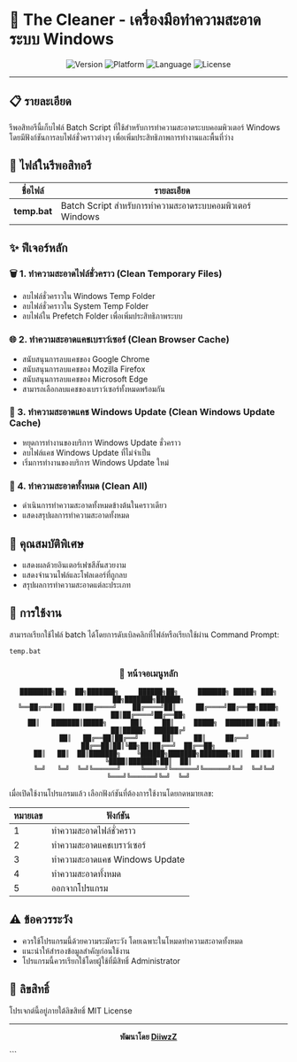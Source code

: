# 🧹 The Cleaner - เครื่องมือทำความสะอาดระบบ Windows

<div align="center">
  
![Version](https://img.shields.io/badge/เวอร์ชัน-1.0-brightgreen)
![Platform](https://img.shields.io/badge/แพลตฟอร์ม-Windows-blue)
![Language](https://img.shields.io/badge/ภาษา-Batch-orange)
![License](https://img.shields.io/badge/ลิขสิทธิ์-MIT-lightgrey)

</div>

---

## 📋 รายละเอียด

รีพอสิทอรีนี้เก็บไฟล์ Batch Script ที่ใช้สำหรับการทำความสะอาดระบบคอมพิวเตอร์ Windows โดยมีฟังก์ชันการลบไฟล์ชั่วคราวต่างๆ เพื่อเพิ่มประสิทธิภาพการทำงานและพื้นที่ว่าง

## 📂 ไฟล์ในรีพอสิทอรี

| ชื่อไฟล์ | รายละเอียด |
|---------|------------|
| **temp.bat** | Batch Script สำหรับการทำความสะอาดระบบคอมพิวเตอร์ Windows |

## ✨ ฟีเจอร์หลัก

### 🗑️ 1. ทำความสะอาดไฟล์ชั่วคราว (Clean Temporary Files)
- ลบไฟล์ชั่วคราวใน Windows Temp Folder
- ลบไฟล์ชั่วคราวใน System Temp Folder
- ลบไฟล์ใน Prefetch Folder เพื่อเพิ่มประสิทธิภาพระบบ

### 🌐 2. ทำความสะอาดแคชเบราว์เซอร์ (Clean Browser Cache)
- สนับสนุนการลบแคชของ Google Chrome
- สนับสนุนการลบแคชของ Mozilla Firefox
- สนับสนุนการลบแคชของ Microsoft Edge
- สามารถเลือกลบแคชของเบราว์เซอร์ทั้งหมดพร้อมกัน

### 🔄 3. ทำความสะอาดแคช Windows Update (Clean Windows Update Cache)
- หยุดการทำงานของบริการ Windows Update ชั่วคราว
- ลบไฟล์แคช Windows Update ที่ไม่จำเป็น
- เริ่มการทำงานของบริการ Windows Update ใหม่

### 🧹 4. ทำความสะอาดทั้งหมด (Clean All)
- ดำเนินการทำความสะอาดทั้งหมดข้างต้นในคราวเดียว
- แสดงสรุปผลการทำความสะอาดทั้งหมด

## 🎨 คุณสมบัติพิเศษ
- แสดงผลด้วยอินเตอร์เฟซสีสันสวยงาม
- แสดงจำนวนไฟล์และโฟลเดอร์ที่ถูกลบ
- สรุปผลการทำความสะอาดแต่ละประเภท

## 🚀 การใช้งาน

สามารถเรียกใช้ไฟล์ batch ได้โดยการดับเบิลคลิกที่ไฟล์หรือเรียกใช้ผ่าน Command Prompt:

```batch
temp.bat
```

<div align="center">
  
### 📱 หน้าจอเมนูหลัก

```
████████╗██╗  ██╗███████╗     ██████╗██╗     ███████╗ █████╗ ███╗   ██╗███████╗██████╗
╚══██╔══╝██║  ██║██╔════╝    ██╔════╝██║     ██╔════╝██╔══██╗████╗  ██║██╔════╝██╔══██╗
   ██║   ███████║█████╗      ██║     ██║     █████╗  ███████║██╔██╗ ██║█████╗  ██████╔╝
   ██║   ██╔══██║██╔══╝      ██║     ██║     ██╔══╝  ██╔══██║██║╚██╗██║██╔══╝  ██╔══██╗
   ██║   ██║  ██║███████╗    ╚██████╗███████╗███████╗██║  ██║██║ ╚████║███████╗██║  ██║
   ╚═╝   ╚═╝  ╚═╝╚══════╝     ╚═════╝╚══════╝╚══════╝╚═╝  ╚═╝╚═╝  ╚═══╝╚══════╝╚═╝  ╚═╝
```
  
</div>

เมื่อเปิดใช้งานโปรแกรมแล้ว เลือกฟังก์ชันที่ต้องการใช้งานโดยกดหมายเลข:

| หมายเลข | ฟังก์ชัน |
|---------|---------|
| 1 | ทำความสะอาดไฟล์ชั่วคราว |
| 2 | ทำความสะอาดแคชเบราว์เซอร์ |
| 3 | ทำความสะอาดแคช Windows Update |
| 4 | ทำความสะอาดทั้งหมด |
| 5 | ออกจากโปรแกรม |

## ⚠️ ข้อควรระวัง

- ควรใช้โปรแกรมนี้ด้วยความระมัดระวัง โดยเฉพาะในโหมดทำความสะอาดทั้งหมด
- แนะนำให้สำรองข้อมูลสำคัญก่อนใช้งาน
- โปรแกรมนี้ควรเรียกใช้โดยผู้ใช้ที่มีสิทธิ์ Administrator

## 📜 ลิขสิทธิ์

โปรเจกต์นี้อยู่ภายใต้ลิขสิทธิ์ MIT License

---

<div align="center">
  
**พัฒนาโดย [DiiwzZ](https://github.com/DiiwzZ)**

</div> 
``` 